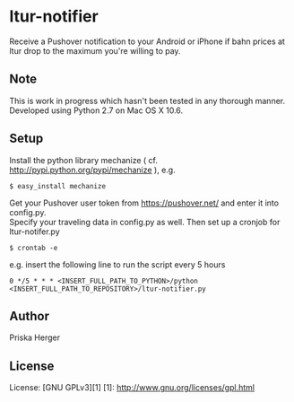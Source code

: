 ltur-notifier
================

Receive a Pushover notification to your Android or iPhone 
if bahn prices at ltur drop to the maximum you're willing to pay.

Note
-------

This is work in progress which hasn't been tested in any thorough manner.  
Developed using Python 2.7 on Mac OS X 10.6.

Setup
-------

Install the python library mechanize ( cf. http://pypi.python.org/pypi/mechanize ), e.g.

    $ easy_install mechanize

Get your Pushover user token from https://pushover.net/ and enter it into config.py.  
Specify your traveling data in config.py as well. Then set up a cronjob for ltur-notifer.py

    $ crontab -e

e.g. insert the following line to run the script every 5 hours
    
    0 */5 * * * <INSERT_FULL_PATH_TO_PYTHON>/python <INSERT_FULL_PATH_TO_REPOSITORY>/ltur-notifier.py


Author
-------
Priska Herger

License
-------
License: [GNU GPLv3][1]
[1]: http://www.gnu.org/licenses/gpl.html
